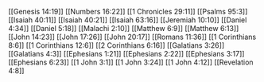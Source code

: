 [[Genesis 14:19]]
[[Numbers 16:22]]
[[1 Chronicles 29:11]]
[[Psalms 95:3]]
[[Isaiah 40:11]]
[[Isaiah 40:21]]
[[Isaiah 63:16]]
[[Jeremiah 10:10]]
[[Daniel 4:34]]
[[Daniel 5:18]]
[[Malachi 2:10]]
[[Matthew 6:9]]
[[Matthew 6:13]]
[[John 14:23]]
[[John 17:26]]
[[John 20:17]]
[[Romans 11:36]]
[[1 Corinthians 8:6]]
[[1 Corinthians 12:6]]
[[2 Corinthians 6:16]]
[[Galatians 3:26]]
[[Galatians 4:3]]
[[Ephesians 1:21]]
[[Ephesians 2:22]]
[[Ephesians 3:17]]
[[Ephesians 6:23]]
[[1 John 3:1]]
[[1 John 3:24]]
[[1 John 4:12]]
[[Revelation 4:8]]
